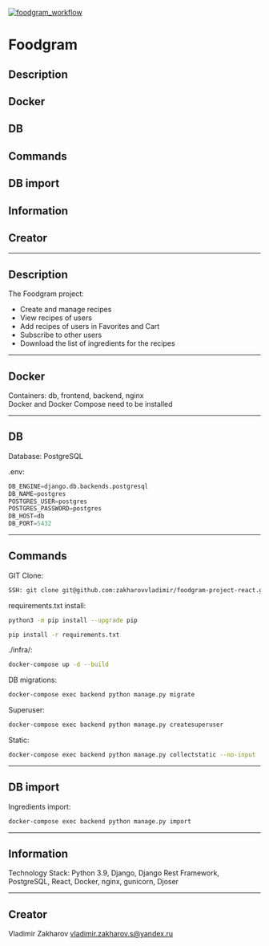 [![foodgram_workflow](https://github.com/zakharovvladimir/foodgram-project-react/actions/workflows/main.yml/badge.svg)](https://github.com/zakharovvladimir/foodgram-project-react/actions/workflows/main.yml)
# Foodgram

## Description
## Docker
## DB
## Commands
## DB import
## Information
## Creator

---
## Description

The Foodgram project:
  - Create and manage recipes
  - View recipes of users
  - Add recipes of users in Favorites and Cart
  - Subscribe to other users
  - Download the list of ingredients for the recipes

---
## Docker

Containers: db, frontend, backend, nginx   
Docker and Docker Compose need to be installed 

---
## DB

Database: PostgreSQL 

.env:
```python
DB_ENGINE=django.db.backends.postgresql
DB_NAME=postgres
POSTGRES_USER=postgres
POSTGRES_PASSWORD=postgres
DB_HOST=db
DB_PORT=5432
```

---
## Commands

GIT Clone:
```bash
SSH: git clone git@github.com:zakharovvladimir/foodgram-project-react.git
```

requirements.txt install:
```bash
python3 -m pip install --upgrade pip
```
```bash
pip install -r requirements.txt
```

./infra/:
```bash
docker-compose up -d --build
```

DB migrations:
```bash
docker-compose exec backend python manage.py migrate
```

Superuser:
```bash
docker-compose exec backend python manage.py createsuperuser
```

Static:
```bash
docker-compose exec backend python manage.py collectstatic --no-input
```

---
## DB import

Ingredients import:
```bash
docker-compose exec backend python manage.py import
```

---
## Information

Technology Stack: Python 3.9, Django, Django Rest Framework, PostgreSQL, React, Docker, nginx, gunicorn, Djoser 

---
## Creator

Vladimir Zakharov 
vladimir.zakharov.s@yandex.ru 
